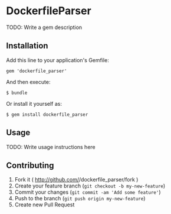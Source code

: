 # DockerfileParser

TODO: Write a gem description

## Installation

Add this line to your application's Gemfile:

    gem 'dockerfile_parser'

And then execute:

    $ bundle

Or install it yourself as:

    $ gem install dockerfile_parser

## Usage

TODO: Write usage instructions here

## Contributing

1. Fork it ( http://github.com/<my-github-username>/dockerfile_parser/fork )
2. Create your feature branch (`git checkout -b my-new-feature`)
3. Commit your changes (`git commit -am 'Add some feature'`)
4. Push to the branch (`git push origin my-new-feature`)
5. Create new Pull Request
